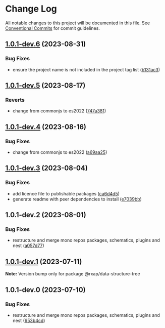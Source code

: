 # Change Log

All notable changes to this project will be documented in this file.
See [Conventional Commits](https://conventionalcommits.org) for commit guidelines.

## [1.0.1-dev.6](https://gitlab.com/rxap/packages/compare/@rxap/data-structure-tree@1.0.1-dev.5...@rxap/data-structure-tree@1.0.1-dev.6) (2023-08-31)

### Bug Fixes

- ensure the project name is not included in the project tag list ([b131ac3](https://gitlab.com/rxap/packages/commit/b131ac3bd92b3b8799d62f15bbd30a1997d7c753))

## [1.0.1-dev.5](https://gitlab.com/rxap/packages/compare/@rxap/data-structure-tree@1.0.1-dev.4...@rxap/data-structure-tree@1.0.1-dev.5) (2023-08-17)

### Reverts

- change from commonjs to es2022 ([747a381](https://gitlab.com/rxap/packages/commit/747a381a090f0a276cf363da61bb19ed0c9cb5b7))

## [1.0.1-dev.4](https://gitlab.com/rxap/packages/compare/@rxap/data-structure-tree@1.0.1-dev.3...@rxap/data-structure-tree@1.0.1-dev.4) (2023-08-16)

### Bug Fixes

- change from commonjs to es2022 ([a69aa25](https://gitlab.com/rxap/packages/commit/a69aa25b9824b94613392b3ea42fba18e5eb1168))

## [1.0.1-dev.3](https://gitlab.com/rxap/packages/compare/@rxap/data-structure-tree@1.0.1-dev.2...@rxap/data-structure-tree@1.0.1-dev.3) (2023-08-04)

### Bug Fixes

- add licence file to publishable packages ([ca6d4d5](https://gitlab.com/rxap/packages/commit/ca6d4d509a743b89bad5ed7ae935d3007231705a))
- generate readme with peer dependencies to install ([e7039bb](https://gitlab.com/rxap/packages/commit/e7039bb5e86ffeadfe7cc92d5fc71d32f8efb4fb))

## 1.0.1-dev.2 (2023-08-01)

### Bug Fixes

- restructure and merge mono repos packages, schematics, plugins and nest ([a057d77](https://gitlab.com/rxap/packages/commit/a057d77ca2acf9426a03a497da8532f8a2fe2c86))

## [1.0.1-dev.1](https://gitlab.com/rxap/packages/compare/@rxap/data-structure-tree@1.0.1-dev.0...@rxap/data-structure-tree@1.0.1-dev.1) (2023-07-11)

**Note:** Version bump only for package @rxap/data-structure-tree

## 1.0.1-dev.0 (2023-07-10)

### Bug Fixes

- restructure and merge mono repos packages, schematics, plugins and nest ([653b4cd](https://gitlab.com/rxap/packages/commit/653b4cd39fc92d322df9b3959651fea0aa6079da))

